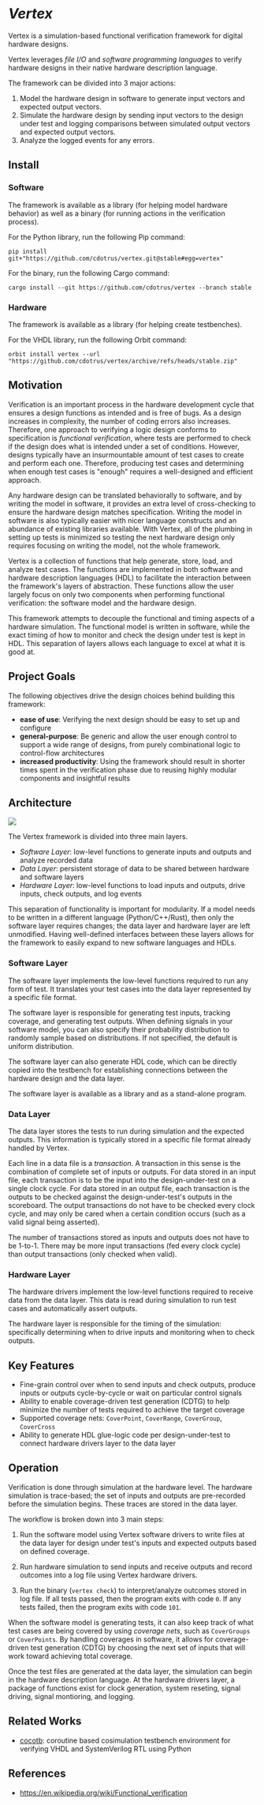 # _Vertex_

Vertex is a simulation-based functional verification framework for digital hardware designs. 

Vertex leverages _file I/O_ and _software programming languages_ to verify hardware designs in their native hardware description language.

The framework can be divided into 3 major actions: 

1. Model the hardware design in software to generate input vectors and expected output vectors.
2. Simulate the hardware design by sending input vectors to the design under test and logging comparisons between simulated output vectors and expected output vectors.
3. Analyze the logged events for any errors.

## Install

### Software

The framework is available as a library (for helping model hardware behavior) as well as a binary (for running actions in the verification process).

For the Python library, run the following Pip command:
```
pip install git+"https://github.com/cdotrus/vertex.git@stable#egg=vertex"
```

For the binary, run the following Cargo command:
```
cargo install --git https://github.com/cdotrus/vertex --branch stable
```

### Hardware

The framework is available as a library (for helping create testbenches).

For the VHDL library, run the following Orbit command:
```
orbit install vertex --url "https://github.com/cdotrus/vertex/archive/refs/heads/stable.zip"
```

## Motivation

Verification is an important process in the hardware development cycle that ensures a design functions as intended and is free of bugs. As a design increases in complexity, the number of coding errors also increases. Therefore, one approach to verifying a logic design conforms to specification is _functional verification_, where tests are performed to check if the design does what is intended under a set of conditions. However, designs typically have an insurmountable amount of test cases to create and perform each one. Therefore, producing test cases and determining when enough test cases is "enough" requires a well-designed and efficient approach.

Any hardware design can be translated behaviorally to software, and by writing the model in software, it provides an extra level of cross-checking to ensure the hardware design matches specification. Writing the model in software is also typically easier with nicer language constructs and an abundance of existing libraries available. With Vertex, all of the plumbing in setting up tests is minimized so testing the next hardware design only requires focusing on writing the model, not the whole framework.

Vertex is a collection of functions that help generate, store, load, and analyze test cases. The functions are implemented in both software and hardware description languages (HDL) to facilitate the interaction between the framework's layers of abstraction. These functions allow the user largely focus on only two components when performing functional verification: the software model and the hardware design.

This framework attempts to decouple the functional and timing aspects of a hardware simulation. The functional model is written in software, while the exact timing of how to monitor and check the design under test is kept in HDL. This separation of layers allows each language to excel at what it is good at.

## Project Goals

The following objectives drive the design choices behind building this framework:
- __ease of use__: Verifying the next design should be easy to set up and configure
- __general-purpose__: Be generic and allow the user enough control to support a wide range of designs, from purely combinational logic to control-flow architectures
- __increased productivity__: Using the framework should result in shorter times spent in the verification phase due to reusing highly modular components and insightful results

## Architecture

![](./docs/src/images/system.png)

The Vertex framework is divided into three main layers.

- _Software Layer_: low-level functions to generate inputs and outputs and analyze recorded data
- _Data Layer_: persistent storage of data to be shared between hardware and software layers
- _Hardware Layer_: low-level functions to load inputs and outputs, drive inputs, check outputs, and log events

This separation of functionality is important for modularity. If a model needs to be written in a different language (Python/C++/Rust), then only the software layer requires changes; the data layer and hardware layer are left unmodified. Having well-defined interfaces between these layers allows for the framework to easily expand to new software languages and HDLs.


### Software Layer

The software layer implements the low-level functions required to run any form of test. It translates your test cases into the data layer represented by a specific file format.

The software layer is responsible for generating test inputs, tracking coverage, and generating test outputs. When defining signals in your software model, you can also specify their probability distribution to randomly sample based on distributions. If not specified, the default is uniform distribution.

The software layer can also generate HDL code, which can be directly copied into the testbench for establishing connections between the hardware design and the data layer.

The software layer is available as a library and as a stand-alone program.

### Data Layer

The data layer stores the tests to run during simulation and the expected outputs. This information is typically stored in a specific file format already handled by Vertex.

Each line in a data file is a _transaction_. A transaction in this sense is the combination of complete set of inputs or outputs. For data stored in an input file, each transaction is to be the input into the design-under-test on a single clock cycle. For data stored in an output file, each transaction is the outputs to be checked against the design-under-test's outputs in the scoreboard. The output transactions do not have to be checked every clock cycle, and may only be cared when a certain condition occurs (such as a valid signal being asserted).

The number of transactions stored as inputs and outputs does not have to be 1-to-1. There may be more input transactions (fed every clock cycle) than output transactions (only checked when valid).

### Hardware Layer

The hardware drivers implement the low-level functions required to receive data from the data layer. This data is read during simulation to run test cases and automatically assert outputs.

The hardware layer is responsible for the timing of the simulation: specifically determining when to drive inputs and monitoring when to check outputs.

## Key Features

- Fine-grain control over when to send inputs and check outputs, produce inputs or outputs cycle-by-cycle or wait on particular control signals
- Ability to enable coverage-driven test generation (CDTG) to help minimize the number of tests required to achieve the target coverage
- Supported coverage nets: `CoverPoint`, `CoverRange`, `CoverGroup`, `CoverCross`
- Ability to generate HDL glue-logic code per design-under-test to connect hardware drivers layer to the data layer

## Operation 

Verification is done through simulation at the hardware level. The hardware simulation is trace-based; the set of inputs and outputs are pre-recorded before the simulation begins. These traces are stored in the data layer.

The workflow is broken down into 3 main steps:

1. Run the software model using Vertex software drivers to write files at the data layer for design under test's inputs and expected outputs based on defined coverage.

2. Run hardware simulation to send inputs and receive outputs and record outcomes into a log file using Vertex hardware drivers.

3. Run the binary (`vertex check`) to interpret/analyze outcomes stored in log file. If all tests passed, then the program exits with code `0`. If any tests failed, then the program exits with code `101`.

When the software model is generating tests, it can also keep track of what test cases are being covered by using _coverage nets_, such as `CoverGroups` or `CoverPoints`. By handling coverages in software, it allows for coverage-driven test generation (CDTG) by choosing the next set of inputs that will work toward achieving total coverage.

Once the test files are generated at the data layer, the simulation can begin in the hardware description language. At the hardware drivers layer, a package of functions exist for clock generation, system reseting, signal driving, signal montioring, and logging.

## Related Works

- [cocotb](https://www.cocotb.org): coroutine based cosimulation testbench environment for verifying VHDL and SystemVerilog RTL using Python


## References

- https://en.wikipedia.org/wiki/Functional_verification